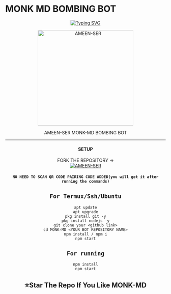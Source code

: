    # MONK MD BOMBING BOT
<div align="center">
<a href="https://git.io/typing-svg"><img src="https://readme-typing-svg.demolab.com?font=bold&size=55&pause=1000&color=green&center=true&width=910&height=100&lines=I'M+MONK+MD;MULTI+FUNCTIONAL +WAR+BOT;CODED+BY+AMEEN SER" alt="Typing SVG" /></a>
  
<p align="center">  
  <a href="https://youtube.com/@">
    <img alt=AMEEN-SER height="300" src="https://i.ibb.co/d0HxNh4/47157cd1ead9.jpg">
   
</a> 
    
</p>
<p align="center">
<a 

####  
AMEEN-SER MONK-MD BOMBING BOT

***

#### SETUP

 FORK THE REPOSITORY =>
    <br>
<a href="https://github.com/AmeenRepo/MONK-MD/fork"><img title="AMEEN-SER" src="https://img.shields.io/badge/FORK bot-BOT?color=yellow&style=for-the-badge&logo=stackshare"></a>

#### `NO NEED TO SCAN QR CODE PAIRING CODE ADDED(you will get it after running the commands)`

## `For Termux/Ssh/Ubuntu`
```
apt update
apt upgrade
pkg install git -y
pkg install nodejs -y
git clone your <github link>
cd MONK-MD <YOUR BOT REPOSITORY NAME>
npm install / npm i
npm start

```
## `For running`
```
npm install
npm start

```
## ⭐Star The Repo If You Like MONK-MD
